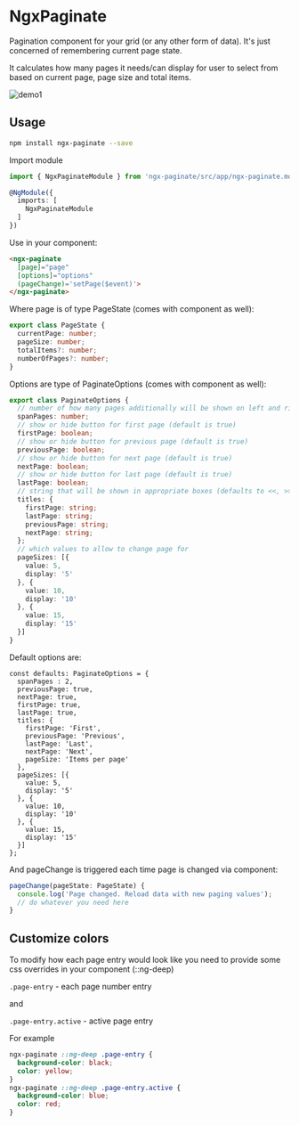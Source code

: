 # NgxPaginate

Pagination component for your grid (or any other form of data). It's just concerned of remembering current page state.

It calculates how many pages it needs/can display for user to select from based on current page, page size and total items.

![demo1](https://user-images.githubusercontent.com/2838038/33149056-7e92abd4-cfce-11e7-9c2e-313c122bc612.gif)

## Usage

```bash
npm install ngx-paginate --save
```

Import module

```ts
import { NgxPaginateModule } from 'ngx-paginate/src/app/ngx-paginate.module';

@NgModule({
  imports: [
    NgxPaginateModule
  ]
})
```

Use in your component:

```html
<ngx-paginate
  [page]="page"
  [options]="options"
  (pageChange)='setPage($event)'>
</ngx-paginate>
```
Where page is of type PageState (comes with component as well):

```ts
export class PageState {
  currentPage: number;
  pageSize: number;
  totalItems?: number;
  numberOfPages?: number;
}
```


Options are type of PaginateOptions (comes with component as well):

```ts
export class PaginateOptions {
  // number of how many pages additionally will be shown on left and right
  spanPages: number;
  // show or hide button for first page (default is true)
  firstPage: boolean;
  // show or hide button for previous page (default is true)
  previousPage: boolean;
  // show or hide button for next page (default is true)
  nextPage: boolean;
  // show or hide button for last page (default is true)
  lastPage: boolean;
  // string that will be shown in appropriate boxes (defaults to <<, >>, < and >)
  titles: {
    firstPage: string;
    lastPage: string;
    previousPage: string;
    nextPage: string;
  };
  // which values to allow to change page for
  pageSizes: [{
    value: 5,
    display: '5'
  }, {
    value: 10,
    display: '10'
  }, {
    value: 15,
    display: '15'
  }]
}
```

Default options are:
```TS
const defaults: PaginateOptions = {
  spanPages : 2,
  previousPage: true,
  nextPage: true,
  firstPage: true,
  lastPage: true,
  titles: {
    firstPage: 'First',
    previousPage: 'Previous',
    lastPage: 'Last',
    nextPage: 'Next',
    pageSize: 'Items per page'
  },
  pageSizes: [{
    value: 5,
    display: '5'
  }, {
    value: 10,
    display: '10'
  }, {
    value: 15,
    display: '15'
  }]
};
```

And pageChange is triggered each time page is changed via component:

```ts
pageChange(pageState: PageState) {
  console.log('Page changed. Reload data with new paging values');
  // do whatever you need here
}
```

## Customize colors

To modify how each page entry would look like you need to provide some css overrides in your component (::ng-deep)

`.page-entry` - each page number entry

and

`.page-entry.active` - active page entry

For example

```scss
ngx-paginate ::ng-deep .page-entry {
  background-color: black;
  color: yellow;
}
ngx-paginate ::ng-deep .page-entry.active {
  background-color: blue;
  color: red;
}
```
